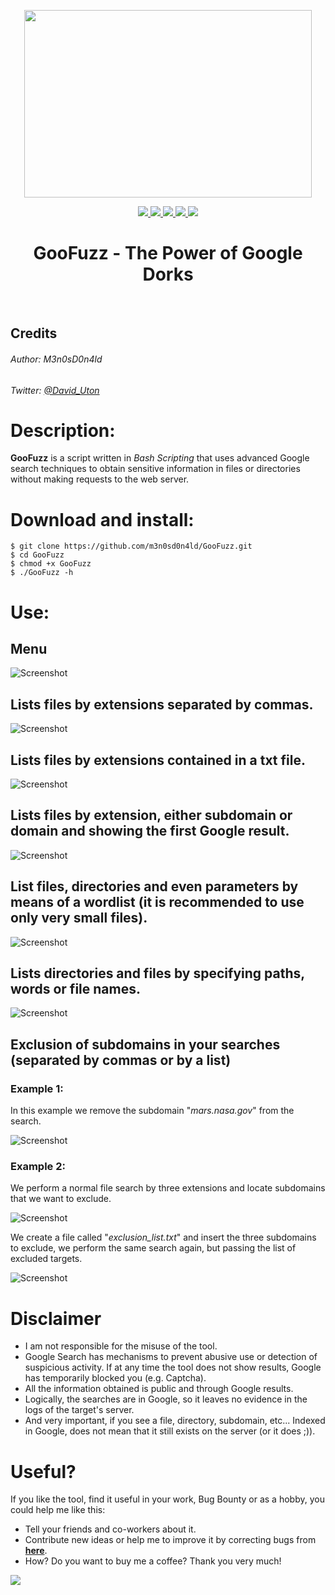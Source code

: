<p align="center">
  <img width="460" height="300" src="images/goofuzz.png">
</p>

<p align="center">
  <a href="https://github.com/m3n0sd0n4ld/GooFuzz/releases/tag/1.0">
    <img src="https://img.shields.io/github/v/release/m3n0sd0n4ld/GooFuzz?include_prereleases&style=flat-square">
  </a>
  <a href="https://www.gnu.org/licenses/gpl-3.0.en.html">
    <img src="https://img.shields.io/github/license/m3n0sd0n4ld/GooFuzz?style=flat-square">
  </a>
  <a href="https://github.com/m3n0sd0n4ld/GooFuzz/issues?q=is%3Aissue+is%3Aopen">
    <img src="https://img.shields.io/github/issues/m3n0sd0n4ld/GooFuzz?style=flat-square">
  <a href="https://github.com/m3n0sd0n4ld/GooFuzz/commits/master">
    <img src="https://img.shields.io/github/last-commit/m3n0sd0n4ld/GooFuzz?style=flat-square">
  <a href="">
    <img src="https://img.shields.io/twitter/follow/David_Uton?style=flat-square">
  </a>
  <br>
  <h1 align="center">GooFuzz - The Power of Google Dorks</h1>
  <br>
</p>

## Credits

###### Author: M3n0sD0n4ld
###### Twitter: [@David_Uton](https://twitter.com/David_Uton)

# Description:

**GooFuzz** is a script written in *Bash Scripting* that uses advanced Google search techniques to obtain sensitive information in files or directories without making requests to the web server.

# Download and install:
```
$ git clone https://github.com/m3n0sd0n4ld/GooFuzz.git
$ cd GooFuzz
$ chmod +x GooFuzz
$ ./GooFuzz -h
```

# Use:

## Menu
![Screenshot](images/1.png)

## Lists files by extensions separated by commas.
![Screenshot](images/2.png)

## Lists files by extensions contained in a txt file.
![Screenshot](images/3.png)

## Lists files by extension, either subdomain or domain and showing the first Google result.
![Screenshot](images/4.png)

## List files, directories and even parameters by means of a wordlist (it is recommended to use only very small files).
![Screenshot](images/5.png)

## Lists directories and files by specifying paths, words or file names.
![Screenshot](images/7.png)
  
## Exclusion of subdomains in your searches (separated by commas or by a list)
### Example 1:
In this example we remove the subdomain "*mars.nasa.gov*" from the search.

![Screenshot](images/8.png)

### Example 2:
We perform a normal file search by three extensions and locate subdomains that we want to exclude.

![Screenshot](images/9.png)

We create a file called "*exclusion_list.txt*" and insert the three subdomains to exclude, we perform the same search again, but passing the list of excluded targets. 
  
![Screenshot](images/10.png)
 

# Disclaimer
- I am not responsible for the misuse of the tool.
- Google Search has mechanisms to prevent abusive use or detection of suspicious activity. If at any time the tool does not show results, Google has temporarily blocked you (e.g. Captcha).
- All the information obtained is public and through Google results. 
- Logically, the searches are in Google, so it leaves no evidence in the logs of the target's server.
- And very important, if you see a file, directory, subdomain, etc... Indexed in Google, does not mean that it still exists on the server (or it does ;)).

# Useful?
If you like the tool, find it useful in your work, Bug Bounty or as a hobby, you could help me like this:
- Tell your friends and co-workers about it.
- Contribute new ideas or help me to improve it by correcting bugs from [**here**](https://github.com/m3n0sd0n4ld/GooFuzz/issues).
- How? Do you want to buy me a coffee? Thank you very much! 

<p align="left">
  <a href="https://www.paypal.com/paypalme/elmalodebatman" target="_blank">
    <img src="images/paypal.png"></img></a>
</p>
